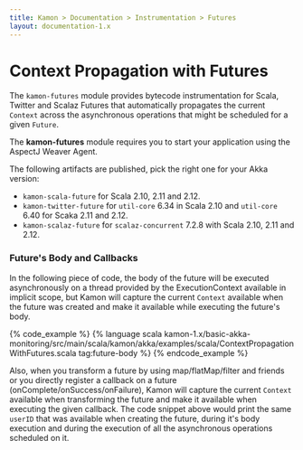 ```yaml
---
title: Kamon > Documentation > Instrumentation > Futures
layout: documentation-1.x
---
```



Context Propagation with Futures
================================

The `kamon-futures` module provides bytecode instrumentation for Scala, Twitter and Scalaz Futures that automatically
propagates the current `Context` across the asynchronous operations that might be scheduled for a given `Future`.

<p class="alert alert-info">
The <b>kamon-futures</b> module requires you to start your application using the AspectJ Weaver Agent.
</p>

The following artifacts are published, pick the right one for your Akka version:

  * `kamon-scala-future` for Scala 2.10, 2.11 and 2.12.
  * `kamon-twitter-future` for `util-core` 6.34 in Scala 2.10 and `util-core` 6.40 for Scaka 2.11 and 2.12.
  * `kamon-scalaz-future` for `scalaz-concurrent` 7.2.8 with Scala 2.10, 2.11 and 2.12.


### Future's Body and Callbacks ###

In the following piece of code, the body of the future will be executed asynchronously on a thread provided by the
ExecutionContext available in implicit scope, but Kamon will capture the current `Context` available when the future
was created and make it available while executing the future's body.

{% code_example %}
{%   language scala kamon-1.x/basic-akka-monitoring/src/main/scala/kamon/akka/examples/scala/ContextPropagationWithFutures.scala tag:future-body %}
{% endcode_example %}

Also, when you transform a future by using map/flatMap/filter and friends or you directly register a callback on a
future (onComplete/onSuccess/onFailure), Kamon will capture the current `Context` available when transforming
the future and make it available when executing the given callback. The code snippet above would print the same
`userID` that was available when creating the future, during it's body execution and during the execution of all
the asynchronous operations scheduled on it.
